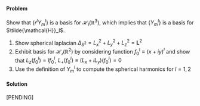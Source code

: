 #### Problem
Show that $\{r^l Y_m^l\}$ is a basis for $\mathcal{H}_l(\mathbb{R}^3)$, which implies that $\{Y_m^l\}$ is a basis for $\tilde{\mathcal{H}}_l$.

1. Show spherical laplacian $\Delta_{S^2} = L_x^2 + L_y^2 + L_z^2 = \mathbf{L}^2$
2. Exhibit basis for $\mathcal{H_l(\mathbb{R}^2)}$ by considering function $f_0^l \equiv (x + iy)^l$ and show that $L_z(f_0^l) = lf_0^l$, $L_{+}(f_0^l)\equiv (L_x + iL_y)(f_0^l) = 0$
3. Use the definition of $Y^l_m$ to compute the spherical harmonics for $l = 1, 2$

#### Solution
[PENDING]